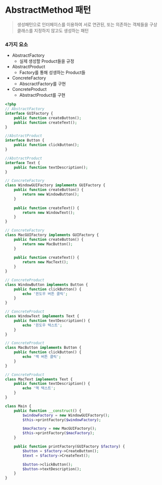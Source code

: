 # AbstractMethod 패턴
> 생성패턴으로 인터페이스를 이용하여 서로 연관된, 또는 의존하는 객체들을 구상 클래스를 지정하지 않고도 생성하는 패턴

### 4가지 요소
- AbstractFactory
	- 실제 생성할 Product들을 규정
- AbstractProduct
	- Factory를 통해 성생하는 Product들
- ConcreteFactory
	- AbscractFactory를 구현
- ConcreteProduct
	- AbstractProduct를 구현

```php
<?php
// AbstractFactory
interface GUIFactory {
	public function createButton();
	public function createText();
}

//AbstractProduct
interface Button {
	public function clickButton();
}

//AbstractProduct
interface Text {
	public function textDescription();
}

// ConcreteFactory
class WindowGUIFactory implements GUIFactory {
	public function createButton() {
		return new WindowButton();
	}
	
	public function createText() {
		return new WindowText();
	}
}

// ConcreteFactory
class MacGUIFactory implements GUIFactory {
	public function createButton() {
		return new MacButton();
	}
	
	public function createText() {
		return new MacText();
	}
}

// ConcreteProduct
class WindowButton implements Button {
	public function clickButton() {
		echo '윈도우 버튼 클릭';
	}
}

// ConcreteProduct
class WindowText implements Text {
	public function textDescription() {
		echo '윈도우 텍스트';
	}
} 

// ConcreteProduct
class MacButton implements Button {
	public function clickButton() {
		echo '맥 버튼 클릭';
	}
}

// ConcreteProduct
class MacText implements Text {
	public function textDescription() {
		echo '맥 텍스트';
	}
}

class Main {
	public function __construct() {
		$windowFactory = new WindowGUIFactory();
		$this->printFactory($windowFactory);

		$macFactory = new MacGUIFactory();
		$this->printFactory($macFactory);
	}

	public function printFactory(GUIFactory $factory) {
		$button = $factory->CreateButton();
		$text = $factory->CreateText();

		$button->clickButton();
		$button->textDescription();
	}
}